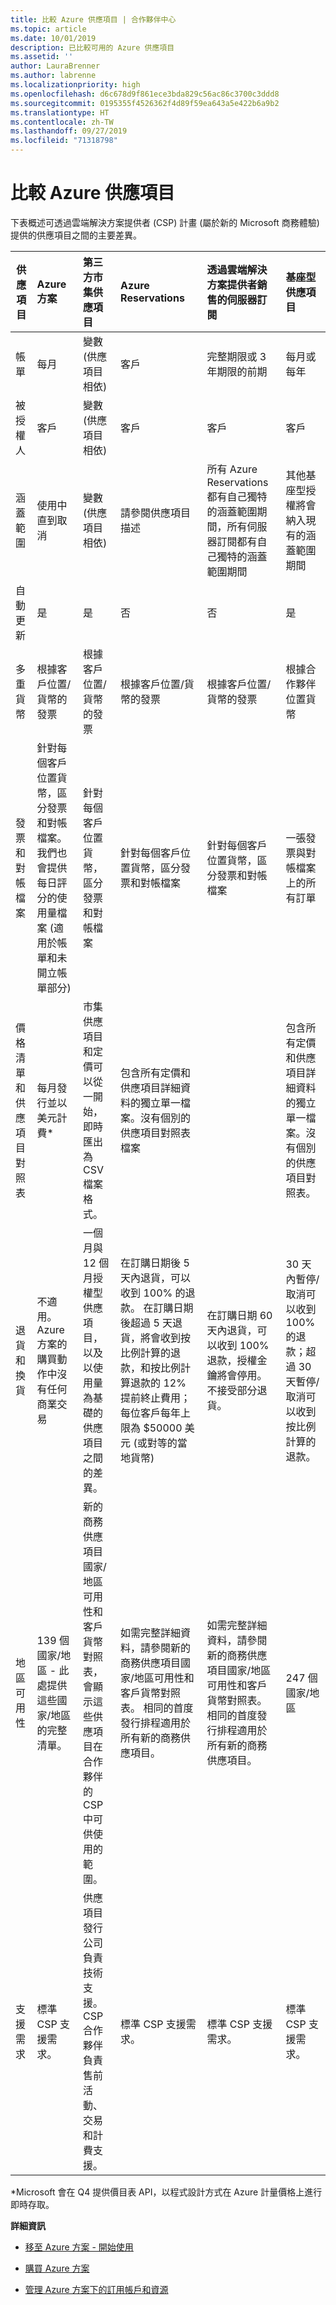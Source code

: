 ```yaml
---
title: 比較 Azure 供應項目 | 合作夥伴中心
ms.topic: article
ms.date: 10/01/2019
description: 已比較可用的 Azure 供應項目
ms.assetid: ''
author: LauraBrenner
ms.author: labrenne
ms.localizationpriority: high
ms.openlocfilehash: d6c678d9f861ece3bda829c56ac86c3700c3ddd8
ms.sourcegitcommit: 0195355f4526362f4d89f59ea643a5e422b6a9b2
ms.translationtype: HT
ms.contentlocale: zh-TW
ms.lasthandoff: 09/27/2019
ms.locfileid: "71318798"
---
```

# <a name="compare-azure-offers"></a>比較 Azure 供應項目

下表概述可透過雲端解決方案提供者 (CSP) 計畫 (屬於新的 Microsoft 商務體驗) 提供的供應項目之間的主要差異。

|**供應項目**| **Azure 方案**|**第三方市集供應項目**|**Azure Reservations**|**透過雲端解決方案提供者銷售的伺服器訂閱**|**基座型供應項目**|
|-------------------|:------|:-----|:---------|:--------------|:---------|
|帳單|每月|變數 (供應項目相依)|客戶|完整期限或 3 年期限的前期|每月或每年|
|被授權人|客戶|變數 (供應項目相依)|客戶| 客戶|   客戶|
|涵蓋範圍|使用中直到取消|變數 (供應項目相依)|請參閱供應項目描述|所有 Azure Reservations 都有自己獨特的涵蓋範圍期間，所有伺服器訂閱都有自己獨特的涵蓋範圍期間|    其他基座型授權將會納入現有的涵蓋範圍期間|
|自動更新|是|是|否| 否|是|
|多重貨幣|根據客戶位置/貨幣的發票|根據客戶位置/貨幣的發票|根據客戶位置/貨幣的發票|根據客戶位置/貨幣的發票|根據合作夥伴位置貨幣| 
|發票和對帳檔案|針對每個客戶位置貨幣，區分發票和對帳檔案。  我們也會提供每日評分的使用量檔案 (適用於帳單和未開立帳單部分) |針對每個客戶位置貨幣，區分發票和對帳檔案|針對每個客戶位置貨幣，區分發票和對帳檔案|針對每個客戶位置貨幣，區分發票和對帳檔案|一張發票與對帳檔案上的所有訂單|
|價格清單和供應項目對照表|每月發行並以美元計費*|市集供應項目和定價可以從一開始，即時匯出為 CSV 檔案格式。|包含所有定價和供應項目詳細資料的獨立單一檔案。沒有個別的供應項目對照表檔案||包含所有定價和供應項目詳細資料的獨立單一檔案。沒有個別的供應項目對照表。| fileSeparate，包含所有定價和供應項目詳細資料的單一檔案。|個別定價清單和供應項目對照表 (2 個檔案)。|
|退貨和換貨|不適用。 Azure 方案的購買動作中沒有任何商業交易|一個月與 12 個月授權型供應項目，以及以使用量為基礎的供應項目之間的差異。|在訂購日期後 5 天內退貨，可以收到 100% 的退款。 在訂購日期後超過 5 天退貨，將會收到按比例計算的退款，和按比例計算退款的 12% 提前終止費用；每位客戶每年上限為 $50000 美元 (或對等的當地貨幣)|在訂購日期 60 天內退貨，可以收到 100% 退款，授權金鑰將會停用。 不接受部分退貨。|   30 天內暫停/取消可以收到 100% 的退款；超過 30 天暫停/取消可以收到按比例計算的退款。|
|地區可用性|139 個國家/地區 - 此處提供這些國家/地區的完整清單。|新的商務供應項目國家/地區可用性和客戶貨幣對照表，會顯示這些供應項目在合作夥伴的 CSP 中可供使用的範圍。|如需完整詳細資料，請參閱新的商務供應項目國家/地區可用性和客戶貨幣對照表。 相同的首度發行排程適用於所有新的商務供應項目。|如需完整詳細資料，請參閱新的商務供應項目國家/地區可用性和客戶貨幣對照表。  相同的首度發行排程適用於所有新的商務供應項目。|247 個國家/地區|
|支援需求|標準 CSP 支援需求。|供應項目發行公司負責技術支援。  CSP 合作夥伴負責售前活動、交易和計費支援。|標準 CSP 支援需求。|標準 CSP 支援需求。|標準 CSP 支援需求。|

*Microsoft 會在 Q4 提供價目表 API，以程式設計方式在 Azure 計量價格上進行即時存取。

**詳細資訊**

- [移至 Azure 方案 - 開始使用](azure-plan-get-started.md)

- [購買 Azure 方案](purchase-azure-plan.md)

- [管理 Azure 方案下的訂用帳戶和資源](azure-plan-manage.md)


